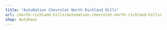 ```yaml
---
title: "AutoNation Chevrolet North Richland Hills"
url: /north-richland-hills/autonation-chevrolet-north-richland-hills/
shop: Autohaus
---
```


